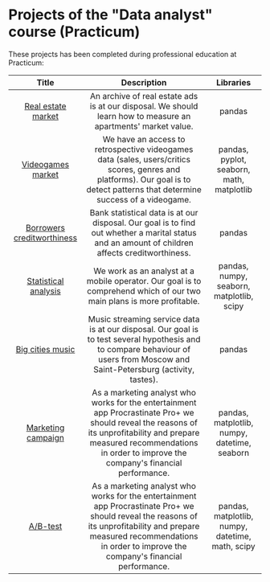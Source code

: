 # Projects of the "Data analyst" course (Practicum)

These projects has been completed during professional education at Practicum:


| Title       | Description  | Libraries            |
| :-------------------:|:-------------------: |:---------------------------:|
| [Real estate market](https://github.com/Croissant24-7/My-projects/blob/main/Project_1/real_estate_market_final.ipynb/ "Project № 1") |An archive of real estate ads is at our disposal. We should learn how to measure an apartments' market value. | pandas
| [Videogames market](https://github.com/Croissant24-7/My-projects/blob/main/Project_2/videogames_market_project.ipynb/ "Project № 2") |We have an access to retrospective videogames data (sales, users/critics scores, genres and platforms). Our goal is to detect patterns that determine success of a videogame.                 | pandas, pyplot, seaborn, math, matplotlib
| [Borrowers creditworthiness](https://github.com/Croissant24-7/My-projects/blob/main/Project%203/borrowers_quality_edited.ipynb/ "Project № 3") |Bank statistical data is at our disposal. Our goal is to find out whether a marital status and an amount of children affects creditworthiness.                  | pandas
| [Statistical analysis](https://github.com/Croissant24-7/My-projects/blob/main/Project_4/statistical_analysis_edited.ipynb/ "Project № 4") |We work as an analyst at a mobile operator. Our goal is to comprehend which of our two main plans is more profitable.| pandas, numpy, seaborn, matplotlib, scipy
| [Big cities music](https://github.com/Croissant24-7/My-projects/blob/main/Project_5/big_cities_music_edited.ipynb/ "Project № 5") |Music streaming service data is at our disposal. Our goal is to test several hypothesis and to compare behaviour of users from Moscow and Saint-Petersburg (activity, tastes).| pandas
| [Marketing campaign](https://github.com/Croissant24-7/My-projects/blob/main/Project_6/marketing_campaign_edited.ipynb/ "Project № 6") |As a marketing analyst who works for the entertainment app Procrastinate Pro+ we should reveal the reasons of its unprofitability and prepare measured recommendations in order to improve the company's financial performance.| pandas, matplotlib, numpy, datetime, seaborn
| [A/B-test](https://github.com/Croissant24-7/My-projects/blob/main/Project_7/AB_test_edited.ipynb/ "Project № 7") |As a marketing analyst who works for the entertainment app Procrastinate Pro+ we should reveal the reasons of its unprofitability and prepare measured recommendations in order to improve the company's financial performance.| pandas, matplotlib, numpy, datetime, math, scipy
